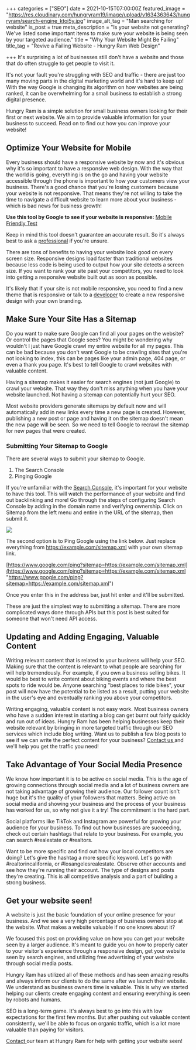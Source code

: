 +++
categories = ["SEO"]
date = 2021-10-15T07:00:00Z
featured_image = "https://res.cloudinary.com/hungryram19/image/upload/v1634363643/hungryram/search-engine_ktoi5y.jpg"
image_alt_tag = "Man searching for website"
is_post = true
meta_description = "Is your website not generating? We've listed some important items to make sure your website is being seen by your targeted audience."
title = "Why Your Website Might Be Failing"
title_tag = "Revive a Failing Website - Hungry Ram Web Design"

+++
It's surprising a lot of businesses still don't have a website and those that do often struggle to get people to visit it.

It's not your fault you're struggling with SEO and traffic - there are just too many moving parts in the digital marketing world and it's hard to keep up! With the way Google is changing its algorithm on how websites are being ranked, it can be overwhelming for a small business to establish a strong digital presence.

Hungry Ram is a simple solution for small business owners looking for their first or next website. We aim to provide valuable information for your business to succeed. Read on to find out how you can improve your website!

## Optimize Your Website for Mobile

Every business should have a responsive website by now and it's obvious why it's so important to have a responsive web design. With the way that the world is going, everything is on the go and having your website accessible through the phone is important to how your customers view your business. There's a good chance that you're losing customers because your website is not responsive. That means they're not willing to take the time to navigate a difficult website to learn more about your business - which is bad news for business growth!

**Use this tool by Google to see if your website is responsive:** [Mobile Friendly Test](https://search.google.com/test/mobile-friendly)

Keep in mind this tool doesn't guarantee an accurate result. So it's always best to ask a [professional](/contact) if you're unsure.

There are tons of benefits to having your website look good on every screen size. Responsive designs load faster than traditional websites because less code is being used to output how your site detects a screen size. If you want to rank your site past your competitors, you need to look into getting a responsive website built out as soon as possible.

It's likely that if your site is not mobile responsive, you need to find a new theme that is responsive or talk to a [developer](/contact) to create a new responsive design with your own branding.

## Make Sure Your Site Has a Sitemap

Do you want to make sure Google can find all your pages on the website? Or control the pages that Google sees? You might be wondering why wouldn't I just have Google crawl my entire website for all my pages. This can be bad because you don't want Google to be crawling sites that you're not looking to index, this can be pages like your admin page, 404 page, or even a thank you page. It's best to tell Google to crawl websites with valuable content.

Having a sitemap makes it easier for search engines (not just Google) to crawl your website. That way they don't miss anything when you have your website launched. Not having a sitemap can potentially hurt your SEO.

Most website providers generate sitemaps by default now and will automatically add in new links every time a new page is created. However, publishing a new post or page and having it on the sitemap doesn't mean the new page will be seen. So we need to tell Google to recrawl the sitemap for new pages that were created.

### Submitting Your Sitemap to Google

There are several ways to submit your sitemap to Google.

1. The Search Console
2. Pinging Google

If you're unfamiliar with the [Search Console](https://search.google.com/search-console/about), it's important for your website to have this tool. This will watch the performance of your website and find out backlinking and more! Go through the steps of configuring Search Console by adding in the domain name and verifying ownership. Click on Sitemap from the left menu and entire in the URL of the sitemap, then submit it.

![](https://res.cloudinary.com/hungryram19/image/upload/v1634361697/hungryram/google_search_console_sitemap_ujwgkz.jpg)

The second option is to Ping Google using the link below. Just replace everything from https://example.com/sitemap.xml with your own sitemap link.

[https://www.google.com/ping?sitemap=https://example.com/sitemap.xml](https://www.google.com/ping?sitemap=https://example.com/sitemap.xml "https://www.google.com/ping?sitemap=https://example.com/sitemap.xml")

Once you enter this in the address bar, just hit enter and it'll be submitted.

These are just the simplest way to submitting a sitemap. There are more complicated ways done through APIs but this post is best suited for someone that won't need API access.

## Updating and Adding Engaging, Valuable Content

Writing relevant content that is related to your business will help your SEO. Making sure that the content is relevant to what people are searching for will help tremendously. For example, if you own a business selling bikes. It would be best to write content about biking events and where the best spots to ride would be. Anyone searching "best places to ride bikes", your post will now have the potential to be listed as a result, putting your website in the user's eye and eventually ranking you above your competitors.

Writing engaging, valuable content is not easy work. Most business owners who have a sudden interest in starting a blog can get burnt out fairly quickly and run out of ideas. Hungry Ram has been helping businesses keep their website relevant by bringing in more targeted traffic through our SEO services which include blog writing. Want us to publish a few blog posts to see if we can write the perfect content for your business? [Contact us ]()and we'll help you get the traffic you need!

## Take Advantage of Your Social Media Presence

We know how important it is to be active on social media. This is the age of growing connections through social media and a lot of business owners are not taking advantage of growing their audience. Our follower count isn't huge but it's the quality of your followers that matters. Being active on social media and showing your business and the process of your business has worked for us, so why not give it a try! The commitment is the hard part.

Social platforms like TikTok and Instagram are powerful for growing your audience for your business. To find out how businesses are succeeding, check out certain hashtags that relate to your business. For example, you can search #realestate or #realtors.

Want to be more specific and find out how your local competitors are doing? Let's give the hashtag a more specific keyword. Let's go with #realtorincalifornia, or #losangelesrealestate. Observe other accounts and see how they're running their account. The type of designs and posts they're creating. This is all competitive analysis and a part of building a strong business.

## Get your website seen!

A website is just the basic foundation of your online presence for your business. And we see a very high percentage of business owners stop at the website. What makes a website valuable if no one knows about it?

We focused this post on providing value on how you can get your website seen by a larger audience. It's meant to guide you on how to properly cater to your visitor's experience through a responsive design, get your website seen by search engines, and utilizing free advertising of your website through social media posts.

Hungry Ram has utilized all of these methods and has seen amazing results and always inform our clients to do the same after we launch their website. We understand as business owners time is valuable. This is why we started helping our clients create engaging content and ensuring everything is seen by robots and humans.

SEO is a long-term game. It's always best to go into this with low expectations for the first few months. But after pushing out valuable content consistently, we'll be able to focus on organic traffic, which is a lot more valuable than paying for visitors.

[Contact ](/contact)our team at Hungry Ram for help with getting your website seen!